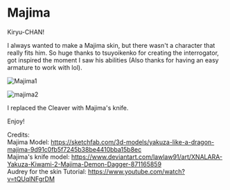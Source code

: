# Majima
Kiryu-CHAN! 

I always wanted to make a Majima skin, but there wasn't a character that really fits him. 
So huge thanks to tsuyoikenko for creating the interrogator, got inspired the moment I saw his abilities (Also thanks for having an easy armature to work with lol). 

![Majima1](https://github.com/dannyduartemgs/Majima/assets/165226477/2dab0e7b-b5fa-44ef-814d-9435d941015e)

![majima2](https://github.com/dannyduartemgs/Majima/assets/165226477/ebfdfac3-2b3b-473c-8acc-a98a7e8c1df9)

I replaced the Cleaver with Majima's knife.

Enjoy!

Credits: <br />
Majima Model: https://sketchfab.com/3d-models/yakuza-like-a-dragon-majima-9d91c0fb5f7245b38be4410bba15b8ec <br />
Majima's knife model: https://www.deviantart.com/lawlaw91/art/XNALARA-Yakuza-Kiwami-2-Majima-Demon-Dagger-871165859 <br />
Audrey for the skin Tutorial: https://www.youtube.com/watch?v=tQUqlNFgrDM <br />
